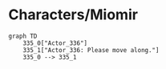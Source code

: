 # Characters/Miomir


```mermaid
graph TD
    335_0["Actor_336"]
    335_1["Actor_336: Please move along."]
    335_0 --> 335_1
```